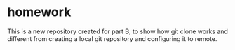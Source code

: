 # homework

This is a new repository created for part B, to show how git clone works and different from creating a local git repository 
and configuring it to remote.
